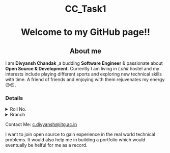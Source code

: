 <h1 align="center">CC_Task1</h2>

<h1 align="center">Welcome to my GitHub page!!</h2>

<h2 align="center">About me</h2>

I am **Divyansh Chandak** ,a budding **Software Engineer** & passionate about **Open Source & Development**. Currently I am living in *Lohit* hostel and my interests include playing different sports and exploring new technical skills with time. A friend of friends and enjoying with them rejuvenates my energy😉😉.

<h3 >Details</h3>

<details>
        <summary>
            Roll No.
        </summary>
            220101039
</details>
<details>
        <summary>
            Branch
        </summary>
            CSE
</details>

Contact Me: c.divyansh@iitg.ac.in





I want to join open source to gain experience in the real world technical problems. It would also help me in building a portfolio which would eventually be helful for me as a record.

